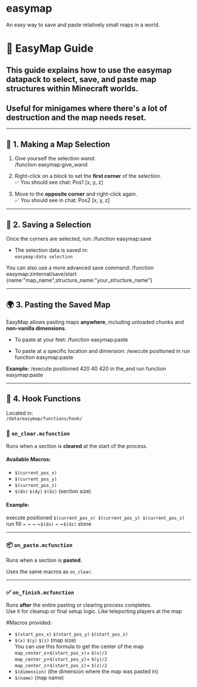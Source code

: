 # easymap
 An easy way to save and paste relatively small maps in a world.

# 📘 EasyMap Guide

## This guide explains how to use the easymap datapack to select, save, and paste map structures within Minecraft worlds.

## Useful for minigames where there's a lot of destruction and the map needs reset.

---

## 📍 1. Making a Map Selection

1. Give yourself the selection wand:  
/function easymap:give_wand

2. Right-click on a block to set the **first corner** of the selection.  
✅ You should see chat: Pos1 [x, y, z]

3. Move to the **opposite corner** and right-click again.  
✅ You should see in chat: Pos2 [x, y, z]

---

## 💾 2. Saving a Selection

Once the corners are selected, run:
/function easymap:save

- The selection data is saved in:  
  `easymap:data selection`

You can also use a more advanced save command:
/function easymap:zinternal/save/start {name:"map_name",structure_name:"your_structure_name"}

---

## 🌍 3. Pasting the Saved Map

EasyMap allows pasting maps **anywhere**, including unloaded chunks and **non-vanilla dimensions**.

- To paste at your feet:
/function easymap:paste

- To paste at a specific location and dimension:
/execute positioned <x> <y> <z> in <dimension> run function easymap:paste

**Example:**
/execute positioned 420 40 420 in the_end run function easymap:paste

---

## 🧩 4. Hook Functions

Located in:  
`/data/easymap/functions/hook/`

### 🔄 `on_clear.mcfunction`

Runs when a section is **cleared** at the start of the process.

#### Available Macros:
- `$(current_pos_x)`  
- `$(current_pos_y)`  
- `$(current_pos_z)`
- `$(dx)` `$(dy)` `$(dz)` (section size)

#### Example:
execute positioned `$(current_pos_x) $(current_pos_y) $(current_pos_z)` run fill ~ ~ ~ ~`$(dx)` ~ ~`$(dz)` stone

---

### 📦 `on_paste.mcfunction`

Runs when a section is **pasted**.  

Uses the same macros as `on_clear`.

---

### ✅ `on_finish.mcfunction`

Runs **after** the entire pasting or clearing process completes.  
Use it for cleanup or final setup logic. Like teleporting players at the map

#Macros provided:

- `$(start_pos_x)`  `$(start_pos_y)`  `$(start_pos_z)`
- `$(x)` `$(y)` `$(z)` (map size)  
    You can use this formula to get the center of the map `map_center_x`=`$(start_pos_x)`+ `$(x)/2`  
                                                          `map_center_y`=`$(start_pos_y)`+ `$(y)/2`  
                                                          `map_center_z`=`$(start_pos_z)`+ `$(z)/2`  
- `$(dimension)` (the dimension where the map was pasted in)
- `$(name)` (map name)
